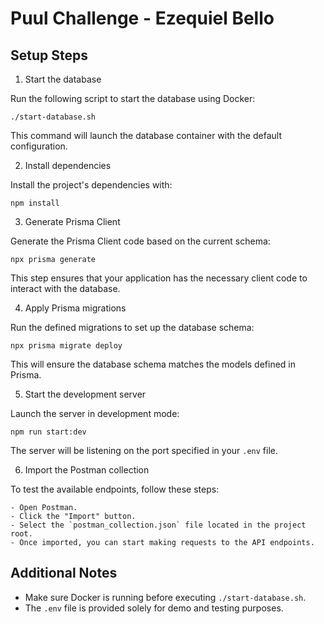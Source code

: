 # Puul Challenge - Ezequiel Bello

## Setup Steps

1. Start the database

Run the following script to start the database using Docker:

    ./start-database.sh

This command will launch the database container with the default configuration.

2. Install dependencies

Install the project's dependencies with:

    npm install

3. Generate Prisma Client

Generate the Prisma Client code based on the current schema:

    npx prisma generate

This step ensures that your application has the necessary client code to interact with the database.

4. Apply Prisma migrations

Run the defined migrations to set up the database schema:

    npx prisma migrate deploy

This will ensure the database schema matches the models defined in Prisma.

5. Start the development server

Launch the server in development mode:

    npm run start:dev

The server will be listening on the port specified in your `.env` file.

6. Import the Postman collection

To test the available endpoints, follow these steps:

    - Open Postman.
    - Click the "Import" button.
    - Select the `postman_collection.json` file located in the project root.
    - Once imported, you can start making requests to the API endpoints.

## Additional Notes

- Make sure Docker is running before executing `./start-database.sh`.
- The `.env` file is provided solely for demo and testing purposes.

